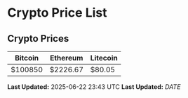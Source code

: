 # Crypto Price List

## Crypto Prices
| Bitcoin | Ethereum | Litecoin |
| ------- | -------- | -------- |
| $100850 | $2226.67 | $80.05 |
**Last Updated:** 2025-06-22 23:43 UTC
**Last Updated:** $DATE$
